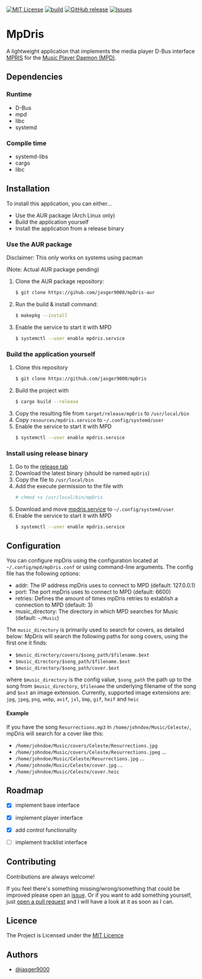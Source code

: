 [![MIT License](https://img.shields.io/badge/License-MIT-green.svg)](https://github.com/jasger9000/mpDris/?tab=MIT-1-ov-file)
[![build](https://github.com/jasger9000/mpDris/actions/workflows/build.yml/badge.svg)](https://github.com/jasger9000/mpDris/actions/workflows/build.yml)
[![GitHub release](https://img.shields.io/github/release/jasger9000/mpDris/all.svg)](https://github.com/jasger9000/mpDris/releases)
[![Issues](https://img.shields.io/github/issues/jasger9000/mpDris.svg)](https://github.com/jasger9000/mpDris/issues)

# MpDris
A lightweight application that implements the media player D-Bus interface [MPRIS](https://wiki.archlinux.org/title/MPRIS) for the [Music Player Daemon (MPD)](https://musicpd.com).


## Dependencies

### Runtime
- D-Bus
- mpd
- libc
- systemd

### Compile time
- systemd-libs
- cargo
- libc

## Installation
To install this application, you can either...
- Use the AUR package (Arch Linux only)
- Build the application yourself
- Install the application from a release binary

### Use the AUR package
Disclaimer: This only works on systems using pacman

(Note: Actual AUR package pending)
1. Clone the AUR package repository:
    ```bash
    $ git clone https://gihub.com/jasger9000/mpDris-aur
    ```
2. Run the build & install command:
    ```bash
    $ makepkg --install
    ```
3. Enable the service to start it with MPD
    ```bash
    $ systemctl --user enable mpdris.service
    ```

### Build the application yourself
1. Clone this repository
    ```bash
    $ git clone https://github.com/jasger9000/mpDris
    ```
2. Build the project with
    ```bash
    $ cargo build --release
    ```
3. Copy the resulting file from `target/release/mpDris` to `/usr/local/bin`
4. Copy `resources/mpdris.service` to `~/.config/systemd/user`
5. Enable the service to start it with MPD
    ```bash
    $ systemctl --user enable mpdris.service
    ```

### Install using release binary
1. Go to the [release tab](https://github.com/jasger9000/mpDris/releases)
2. Download the latest binary (should be named `mpDris`)
3. Copy the file to `/usr/local/bin`
4. Add the execute permission to the file with
    ```bash
    # chmod +x /usr/local/bin/mpDris
    ```
5. Download and move [mpdris.service](TODO) to `~/.config/systemd/user`
6. Enable the service to start it with MPD
    ```bash
    $ systemctl --user enable mpdris.service
    ```

## Configuration
You can configure mpDris using the configuration located at `~/.config/mpd/mpDris.conf` or using command-line arguments.
The config file has the following options:
- addr: The IP address mpDris uses to connect to MPD (default: 127.0.0.1)
- port: The port mpDris uses to connect to MPD (default: 6600)
- retries: Defines the amount of times mpDris retries to establish a connection to MPD (default: 3)
- music_directory: The directory in which MPD searches for Music (default: `~/Music`)

The `music_directory` is primarily used to search for covers, as detailed below:
MpDris will search the following paths for song covers, using the first one it finds:
- `$music_directory/covers/$song_path/$filename.$ext`
- `$music_directory/$song_path/$filename.$ext`
- `$music_directory/$song_path/cover.$ext`

where `$music_directory` is the config value, `$song_path` the path up to the song from `$music_directory`, `$filename` the underlying filename of the song and `$ext` an image extension.
Currently, supported image extensions are: `jpg`, `jpeg`, `png`, `webp`, `avif`, `jxl`, `bmp`, `gif`, `heif` and `heic`

#### Example
If you have the song `Resurrections.mp3` in `/home/johndoe/Music/Celeste/`, mpDris will search for a cover like this:
- `/home/johndoe/Music/covers/Celeste/Resurrections.jpg`
- `/home/johndoe/Music/covers/Celeste/Resurrections.jpeg`
...
- `/home/johndoe/Music/Celeste/Resurrections.jpg`
...
- `/home/johnode/Music/Celeste/cover.jpg`
...
- `/home/johndoe/Music/Celeste/cover.heic`



## Roadmap
- [x] implement base interface
- [x] implement player interface
- [x] add control functionality
- [ ] implement tracklist interface


## Contributing
Contributions are always welcome!

If you feel there's something missing/wrong/something that could be improved please open an [issue](https://github.com/jasger9000/mpDris/issues).
Or if you want to add something yourself, just [open a pull request](https://github.com/jasger9000/mpDris/pulls) and I will have a look at it as soon as I can.


## Licence
The Project is Licensed under the [MIT Licence](https://github.com/jasger9000/mpDris/?tab=MIT-1-ov-file)


## Authors
- [@jasger9000](https://www.github.com/jasger9000)

